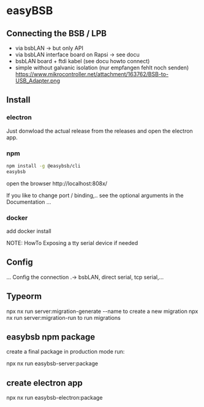 # easyBSB

## Connecting the BSB / LPB

- via bsbLAN -> but only API
- via bsbLAN interface board on Rapsi -> see docu
- bsbLAN board + ftdi kabel (see docu howto connect)
- simple without galvanic isolation (nur empfangen fehlt noch senden) https://www.mikrocontroller.net/attachment/163762/BSB-to-USB_Adapter.png

## Install

### electron

Just donwload the actual release from the releases and open the
electron app.

### npm

```bash
npm install -g @easybsb/cli
easybsb
```

open the browser http://localhost:808x/

If you like to change port / binding,.. see the optional arguments
in the Documentation ...

### docker

add docker install

NOTE: HowTo Exposing a tty serial device if needed

## Config

... Config the connection .-> bsbLAN, direct serial, tcp serial,...

## Typeorm

npx nx run server:migration-generate --name <NAME> to create a new migration
npx nx run server:migration-run to run migrations

## easybsb npm package

create a final package in production mode run:

npx nx run easybsb-server:package

## create electron app

npx nx run easybsb-electron:package
